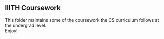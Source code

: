 ## IIITH Coursework

This folder maintains some of the coursework the CS curriculum follows at the undergrad level.  
Enjoy!

